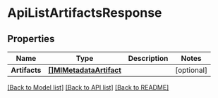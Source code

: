 # ApiListArtifactsResponse

## Properties

Name | Type | Description | Notes
------------ | ------------- | ------------- | -------------
**Artifacts** | [**[]MlMetadataArtifact**](ml_metadataArtifact.md) |  | [optional] 

[[Back to Model list]](../README.md#documentation-for-models) [[Back to API list]](../README.md#documentation-for-api-endpoints) [[Back to README]](../README.md)


